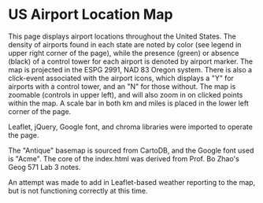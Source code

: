 # US Airport Location Map

This page displays airport locations throughout the United States. The density of airports found in each state are noted by color (see legend in upper right corner of the page), while the presence (green) or absence (black) of a control tower for each airport is denoted by airport marker. The map is projected in the ESPG 2991, NAD 83 Oregon system. There is also a click-event associated with the airport icons, which displays a "Y" for airports with a control tower, and an "N" for those without. The map is zoomable (controls in upper left), and will also zoom in on clicked points within the map. A scale bar in both km and miles is placed in the lower left corner of the page. 

Leaflet, jQuery, Google font, and chroma libraries were imported to operate the page.

The "Antique" basemap is sourced from CartoDB, and the Google font used is "Acme". The core of the index.html was derived from Prof. Bo Zhao's Geog 571 Lab 3 notes.

An attempt was made to add in Leaflet-based weather reporting to the map, but is not functioning correctly at this time.
